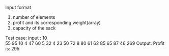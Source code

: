 Input format
1) number of elements
2) profit and its corresponding weight(array)
3) capacity of the sack

Test case:
input :
10   
55 95
10 4
47 60
5 32
4 23
50 72
8 80
61 62
85 65
87 46
269
Output:
Profit is: 295
